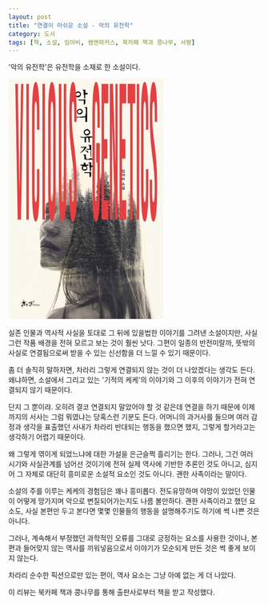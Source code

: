 ```yaml
---
layout: post
title: "연결이 아쉬운 소설 - 악의 유전학"
category: 도서
tags: [책, 소설, 임야비, 쌤앤파커스, 북카페 책과 콩나무, 서평]
---
```


'악의 유전학'은
유전학을 소재로 한 소설이다.

![표지](/images/vicious-genetics-book-h480.jpg)

실존 인물과 역사적 사실을 토대로
그 뒤에 있을법한 이야기를 그려낸 소설이지만,
사실 그런 작품 배경을 전혀 모르고 보는 것이 훨씬 낫다.
그편이 일종의 반전미랄까, 뜻밖의 사실로 연결됨으로써 받을 수 있는 신선함을 더 느낄 수 있기 때문이다.

좀 더 솔직히 말하자면, 차라리 그렇게 연결되지 않는 것이 더 나았겠다는 생각도 든다.
왜냐하면, 소설에서 그리고 있는 '기적의 케케'의 이야기와
그 이후의 이야기가 전혀 연결되지 않기 때문이다.

단지 그 뿐이랴.
오히려 결코 연결되지 말았어야 할 것 같은데 연결을 하기 때문에
이제까지의 서사는 그럼 뭐였냐는 당혹스런 기분도 든다.
어머니의 과거사를 들으며 여러 감정과 생각을 표출했던 사내가
차라리 반대되는 행동을 했으면 했지, 그렇게 할거라고는 생각하기 어렵기 때문이다.

왜 그렇게 엮이게 되었느냐에 대한 가설을 은근슬쩍 흘리기는 한다.
그러나, 그건 여러 시기와 사실관계를 넘어선 것이기에
전혀 실제 역사에 기반한 추론인 것도 아니고,
심지어 그 자체로 대단히 흥미로운 소설적 요소인 것도 아니다.
괜한 사족이라는 말이다.

소설의 주를 이루는 케케의 경험담은 꽤나 흥미롭다.
전도유망하며 야망이 있었던 인물이 어떻게 망가지며 악으로 변질되어가는지도 나름 볼만하다.
괜한 사족이라고 했던 요소도, 사실 본편만 두고 본다면
몇몇 인물들의 행동을 설명해주기도 하기에 썩 나쁜 것은 아니다.

그러나, 계속해서 부정했던 과학적인 오류를 그대로 긍정하는 요소를 사용한 것이나,
본편과 들어맞지 않는 역사를 끼워넣음으로서
이야기가 모순되게 만든 것은 썩 좋게 보이지 않는다.

차라리 순수한 픽션으로만 있는 편이,
역사 요소는 그냥 아예 없는 게 더 나았다.



<div class="im im-info">
이 리뷰는 북카페 책과 콩나무를 통해 출판사로부터 책을 받고 작성했다.
</div>
